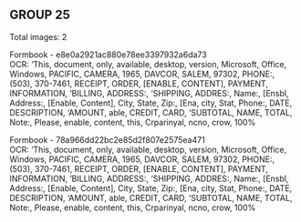 ## GROUP 25
Total images: 2  

Formbook - e8e0a2921ac880e78ee3397932a6da73  
OCR: ‘This, document, only, available, desktop, version, Microsoft, Office, Windows, PACIFIC, CAMERA, 1965, DAVCOR, SALEM, 97302, PHONE:, (503), 370-7461, RECEIPT, ORDER, [ENABLE, CONTENT], PAYMENT, INFORMATION, ‘BILLING, ADDRESS:, ‘SHIPPING, ADDRES:, Name:, [Ensbl, Address:, [Enable, Content], City, State, Zip:, [Ena, city, Stat, Phone:, DATE, DESCRIPTION, ‘AMOUNT, able, CREDIT, CARD, ‘SUBTOTAL, NAME, TOTAL, Note:, Please, enable, content, this, Crparinyal, ncno, crow, 100%  

Formbook - 78a966dd22bc2e85d2f807e2575ea471  
OCR: ‘This, document, only, available, desktop, version, Microsoft, Office, Windows, PACIFIC, CAMERA, 1965, DAVCOR, SALEM, 97302, PHONE:, (503), 370-7461, RECEIPT, ORDER, [ENABLE, CONTENT], PAYMENT, INFORMATION, ‘BILLING, ADDRESS:, ‘SHIPPING, ADDRES:, Name:, [Ensbl, Address:, [Enable, Content], City, State, Zip:, [Ena, city, Stat, Phone:, DATE, DESCRIPTION, ‘AMOUNT, able, CREDIT, CARD, ‘SUBTOTAL, NAME, TOTAL, Note:, Please, enable, content, this, Crparinyal, ncno, crow, 100%  

